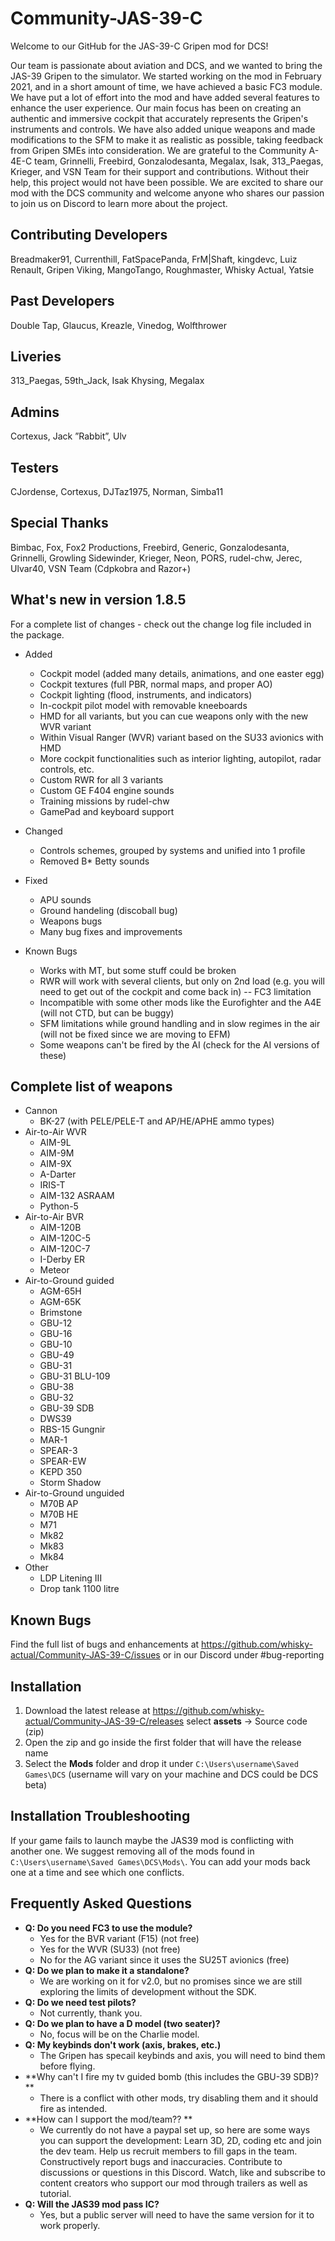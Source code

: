 # Community-JAS-39-C
Welcome to our GitHub for the JAS-39-C Gripen mod for DCS!

Our team is passionate about aviation and DCS, and we wanted to bring the JAS-39 Gripen to the simulator. We started working on the mod in February 2021, and in a short amount of time, we have achieved a basic FC3 module. We have put a lot of effort into the mod and have added several features to enhance the user experience. Our main focus has been on creating an authentic and immersive cockpit that accurately represents the Gripen's instruments and controls. We have also added unique weapons and made modifications to the SFM to make it as realistic as possible, taking feedback from Gripen SMEs into consideration. We are grateful to the Community A-4E-C team, Grinnelli, Freebird, Gonzalodesanta, Megalax, Isak, 313_Paegas, Krieger, and VSN Team for their support and contributions. Without their help, this project would not have been possible. We are excited to share our mod with the DCS community and welcome anyone who shares our passion to join us on Discord to learn more about the project.

## Contributing Developers

Breadmaker91, Currenthill, FatSpacePanda, FrM|Shaft, kingdevc, Luiz Renault, Gripen Viking, MangoTango, Roughmaster, Whisky Actual, Yatsie

## Past Developers
Double Tap, Glaucus, Kreazle, Vinedog, Wolfthrower

## Liveries

313_Paegas, 59th_Jack, Isak Khysing, Megalax

## Admins

Cortexus, Jack ”Rabbit”, Ulv

## Testers

CJordense, Cortexus, DJTaz1975, Norman, Simba11

## Special Thanks

Bimbac, Fox, Fox2 Productions, Freebird, Generic, Gonzalodesanta, Grinnelli, Growling Sidewinder, Krieger, Neon, PORS, rudel-chw, Jerec, Ulvar40, VSN Team (Cdpkobra and Razor+)

## What's new in version 1.8.5
For a complete list of changes - check out the change log file included in the package.

- Added
  - Cockpit model (added many details, animations, and one easter egg)
  - Cockpit textures (full PBR, normal maps, and proper AO)
  - Cockpit lighting (flood, instruments, and indicators)
  - In-cockpit pilot model with removable kneeboards
  - HMD for all variants, but you can cue weapons only with the new WVR variant
  - Within Visual Ranger (WVR) variant based on the SU33 avionics with HMD
  - More cockpit functionalities such as interior lighting, autopilot, radar controls, etc.
  - Custom RWR for all 3 variants
  - Custom GE F404 engine sounds
  - Training missions by rudel-chw
  - GamePad and keyboard support

- Changed
  - Controls schemes, grouped by systems and unified into 1 profile
  - Removed B* Betty sounds
  
- Fixed
  - APU sounds
  - Ground handeling (discoball bug)
  - Weapons bugs
  - Many bug fixes and improvements

- Known Bugs
  - Works with MT, but some stuff could be broken
  - RWR will work with several clients, but only on 2nd load (e.g. you will need to get out of the cockpit and come back in) -- FC3 limitation
  - Incompatible with some other mods like the Eurofighter and the A4E (will not CTD, but can be buggy)
  - SFM limitations while ground handling and in slow regimes in the air (will not be fixed since we are moving to EFM) 
  - Some weapons can't be fired by the AI (check for the AI versions of these) 

## Complete list of weapons 
- Cannon
   - BK-27 (with PELE/PELE-T and AP/HE/APHE ammo types)
- Air-to-Air WVR
  - AIM-9L
  - AIM-9M
  - AIM-9X
  - A-Darter
  - IRIS-T
  - AIM-132 ASRAAM
  - Python-5
- Air-to-Air BVR 
  - AIM-120B
  - AIM-120C-5
  - AIM-120C-7
  - I-Derby ER
  - Meteor
- Air-to-Ground guided
  - AGM-65H
  - AGM-65K
  - Brimstone
  - GBU-12
  - GBU-16
  - GBU-10
  - GBU-49
  - GBU-31
  - GBU-31 BLU-109
  - GBU-38
  - GBU-32
  - GBU-39 SDB
  - DWS39
  - RBS-15 Gungnir
  - MAR-1
  - SPEAR-3
  - SPEAR-EW
  - KEPD 350
  - Storm Shadow
- Air-to-Ground unguided
  - M70B AP
  - M70B HE
  - M71
  - Mk82
  - Mk83
  - Mk84
- Other
  - LDP Litening III
  - Drop tank 1100 litre

## Known Bugs

Find the full list of bugs and enhancements at https://github.com/whisky-actual/Community-JAS-39-C/issues or in our Discord under #bug-reporting

## Installation

1) Download the latest release at https://github.com/whisky-actual/Community-JAS-39-C/releases select **assets** -> Source code (zip)
2) Open the zip and go inside the first folder that will have the release name
3) Select the **Mods** folder and drop it under `C:\Users\username\Saved Games\DCS` (username will vary on your machine and DCS could be DCS beta)

## Installation Troubleshooting

If your game fails to launch maybe the JAS39 mod is conflicting with another one. We suggest removing all of the mods found in `C:\Users\username\Saved Games\DCS\Mods\`. You can add your mods back one at a time and see which one conflicts.

## Frequently Asked Questions
- **Q: Do you need FC3 to use the module?**
  - Yes for the BVR variant (F15) (not free)
  - Yes for the WVR (SU33) (not free)
  - No for the AG variant since it uses the SU25T avionics (free)
- **Q: Do we plan to make it a standalone?**
  - We are working on it for v2.0, but no promises since we are still exploring the limits of development without the SDK.
- **Q: Do we need test pilots?**
  - Not currently, thank you.
- **Q: Do we plan to have a D model (two seater)?**
  - No, focus will be on the Charlie model.
- **Q: My keybinds don't work (axis, brakes, etc.)**
  - The Gripen has specail keybinds and axis, you will need to bind them before flying.
- **Why can't I fire my tv guided bomb (this includes the GBU-39 SDB)? **
  - There is a conflict with other mods, try disabling them and it should fire as intended.
- **How can I support the mod/team?? **
  - We currently do not have a paypal set up, so here are some ways you can support the development:
    Learn 3D, 2D, coding etc and join the dev team. Help us recruit members to fill gaps in the team. Constructively report bugs and inaccuracies. Contribute to discussions or questions in this Discord. Watch, like and subscribe to content creators who support our mod through trailers as well as tutorial. 
- **Q: Will the JAS39 mod pass IC?**
  - Yes, but a public server will need to have the same version for it to work properly.
